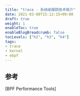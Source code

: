 ```yaml
---
title: "trace - 系统级跟踪技术简介"
date: 2021-03-08T15:12:15+09:00
draft: true
weight: 1
enableToc: true
enableBlogBreadcrumb: false
tocLevels: ["h2", "h3", "h4"]
tags:
- trace
- kernel
- ebpf
---
```


## 

## 参考

[BPF Performance Tools]